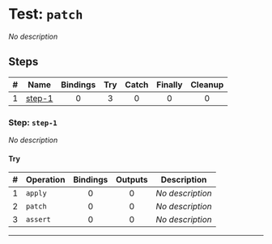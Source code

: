 # Test: `patch`

*No description*

## Steps

| # | Name | Bindings | Try | Catch | Finally | Cleanup |
|:-:|---|:-:|:-:|:-:|:-:|:-:|
| 1 | [step-1](#step-step-1) | 0 | 3 | 0 | 0 | 0 |

### Step: `step-1`

*No description*

#### Try

| # | Operation | Bindings | Outputs | Description |
|:-:|---|:-:|:-:|---|
| 1 | `apply` | 0 | 0 | *No description* |
| 2 | `patch` | 0 | 0 | *No description* |
| 3 | `assert` | 0 | 0 | *No description* |

---

